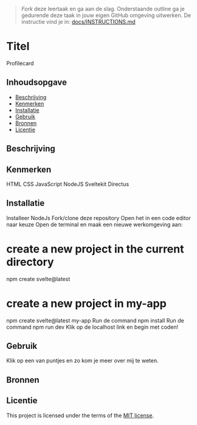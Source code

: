 > _Fork_ deze leertaak en ga aan de slag. Onderstaande outline ga je gedurende deze taak in jouw eigen GitHub omgeving uitwerken. De instructie vind je in: [docs/INSTRUCTIONS.md](docs/INSTRUCTIONS.md)

# Titel
Profilecard

## Inhoudsopgave

  * [Beschrijving](#beschrijving)
  * [Kenmerken](#kenmerken)
  * [Installatie](#installatie)
  * [Gebruik](#gebruik)
  * [Bronnen](#bronnen)
  * [Licentie](#licentie)

## Beschrijving
<!-- In de Beschrijving staat hoe je project er uit ziet, hoe het werkt en wat je er mee kan. -->
<!-- Voeg een mooie poster visual toe 📸 -->
<!-- Voeg een link toe naar Github Pages 🌐-->

## Kenmerken

HTML
CSS
JavaScript
NodeJS
Sveltekit
Directus
<!-- Bij Kenmerken staat welke technieken zijn gebruikt en hoe. Wat is de HTML structuur? Wat zijn de belangrijkste dingen in CSS? Wat is er met Javascript gedaan en hoe? Misschien heb je een framwork of library gebruikt? -->

## Installatie
Installeer NodeJs
Fork/clone deze repository
Open het in een code editor naar keuze
Open de terminal en maak een nieuwe werkomgeving aan:
# create a new project in the current directory
npm create svelte@latest

# create a new project in my-app
npm create svelte@latest my-app
Run de command npm install
Run de command npm run dev
Klik op de localhost link en begin met coden!


## Gebruik

Klik op een van puntjes en zo kom je meer over mij te weten. 

## Bronnen


## Licentie

This project is licensed under the terms of the [MIT license](./LICENSE).


